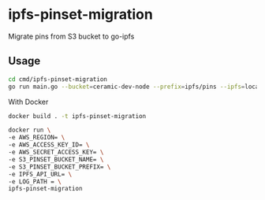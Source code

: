 # ipfs-pinset-migration

Migrate pins from S3 bucket to go-ipfs

## Usage

```sh
cd cmd/ipfs-pinset-migration
go run main.go --bucket=ceramic-dev-node --prefix=ipfs/pins --ipfs=localhost:5001 --logPath=/tmp
```

With Docker
```sh
docker build . -t ipfs-pinset-migration

docker run \
-e AWS_REGION= \
-e AWS_ACCESS_KEY_ID= \
-e AWS_SECRET_ACCESS_KEY= \
-e S3_PINSET_BUCKET_NAME= \
-e S3_PINSET_BUCKET_PREFIX= \
-e IPFS_API_URL= \
-e LOG_PATH = \
ipfs-pinset-migration
```
